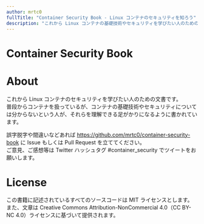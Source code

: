 ```yaml
---
author: mrtc0
fullTitle: "Container Security Book - Linux コンテナのセキュリティを知ろう"
description: "これから Linux コンテナの基礎技術やセキュリティを学びたい人のための文書です。"
---
```


# Container Security Book

# About

これから Linux コンテナのセキュリティを学びたい人のための文書です。  
普段からコンテナを扱っているが、コンテナの基礎技術やセキュリティについては分からないという人が、それらを理解できる足がかりになるように書かれています。

誤字脱字や間違いなどあれば https://github.com/mrtc0/container-security-book に Issue もしくは Pull Request を立ててください。  
ご意見、ご感想等は Twitter ハッシュタグ #container_security でツイートをお願いします。

# License

この書籍に記述されているすべてのソースコードは MIT ライセンスとします。  
また、文章は Creative Commons Attribution-NonCommercial 4.0（CC BY-NC 4.0）ライセンスに基づいて提供されます。
